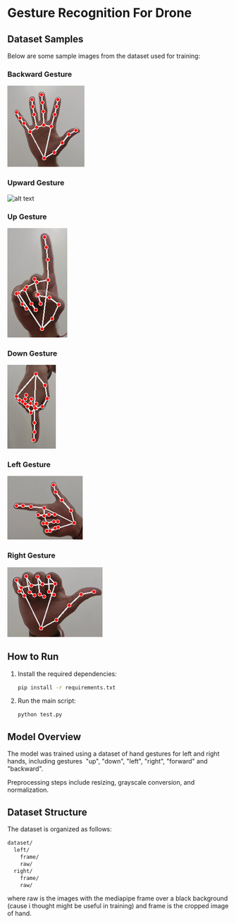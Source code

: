 # Gesture Recognition For Drone

## Dataset Samples

Below are some sample images from the dataset used for training:

### Backward Gesture
![alt text](https://github.com/AadishSaini/Gesture-Recognition-For-Drone/blob/main/dataset/backward/frame/frame_1.png)

### Upward Gesture
![alt text](https://github.com/AadishSaini/Gesture-Recognition-For-Drone/blob/main/dataset/upward/frame/frame_1.png)

### Up Gesture
![alt text](https://github.com/AadishSaini/Gesture-Recognition-For-Drone/blob/main/dataset/up/frame/frame_1.png)

### Down Gesture
![alt text](https://github.com/AadishSaini/Gesture-Recognition-For-Drone/blob/main/dataset/down/frame/frame_1.png)

### Left Gesture
![alt text](https://github.com/AadishSaini/Gesture-Recognition-For-Drone/blob/main/dataset/left/frame/frame_1.png)

### Right Gesture
![alt text](https://github.com/AadishSaini/Gesture-Recognition-For-Drone/blob/main/dataset/right/frame/frame_1.png)

## How to Run

1. Install the required dependencies:
   ```bash
   pip install -r requirements.txt
   ```
2. Run the main script:
   ```bash
   python test.py
   ```

## Model Overview

The model was trained using a dataset of hand gestures for left and right hands, including gestures  "up", "down", "left", "right", "forward" and "backward".&#x20;

Preprocessing steps include resizing, grayscale conversion, and normalization.

## Dataset Structure

The dataset is organized as follows:

```
dataset/
  left/
    frame/
    raw/
  right/
    frame/
    raw/
```

where raw is the images with the mediapipe frame over a black background (cause i thought might be useful in training) and frame is the cropped image of hand.


